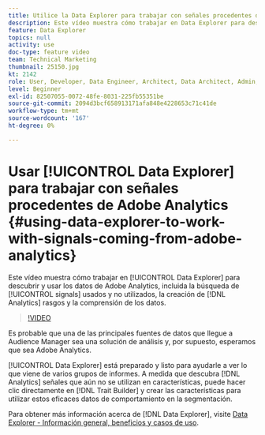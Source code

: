 ```yaml
---
title: Utilice la Data Explorer para trabajar con señales procedentes de Adobe Analytics
description: Este vídeo muestra cómo trabajar en Data Explorer para descubrir y utilizar los datos de Adobe Analytics, incluida la búsqueda de señales utilizadas y no utilizadas, la creación de características de Analytics y la comprensión de los datos.
feature: Data Explorer
topics: null
activity: use
doc-type: feature video
team: Technical Marketing
thumbnail: 25150.jpg
kt: 2142
role: User, Developer, Data Engineer, Architect, Data Architect, Admin, Leader
level: Beginner
exl-id: 82507055-0072-48fe-8031-225fb55351be
source-git-commit: 2094d3bcf658913171afa848e4228653c71c41de
workflow-type: tm+mt
source-wordcount: '167'
ht-degree: 0%

---
```


# Usar [!UICONTROL Data Explorer] para trabajar con señales procedentes de Adobe Analytics {#using-data-explorer-to-work-with-signals-coming-from-adobe-analytics}

Este vídeo muestra cómo trabajar en [!UICONTROL Data Explorer] para descubrir y usar los datos de Adobe Analytics, incluida la búsqueda de [!UICONTROL signals] usados y no utilizados, la creación de [!DNL Analytics] rasgos y la comprensión de los datos.

>[!VIDEO](https://video.tv.adobe.com/v/25150/?quality=12)

Es probable que una de las principales fuentes de datos que llegue a Audience Manager sea una solución de análisis y, por supuesto, esperamos que sea Adobe Analytics.

[!UICONTROL Data Explorer] está preparado y listo para ayudarle a ver lo que viene de varios grupos de informes. A medida que descubra [!DNL Analytics] señales que aún no se utilizan en características, puede hacer clic directamente en [!DNL Trait Builder] y crear las características para utilizar estos eficaces datos de comportamiento en la segmentación.

Para obtener más información acerca de [!DNL Data Explorer], visite [Data Explorer - Información general, beneficios y casos de uso](https://experienceleague.adobe.com/docs/audience-manager/user-guide/features/data-explorer/data-explorer-overview.html?lang=es).
